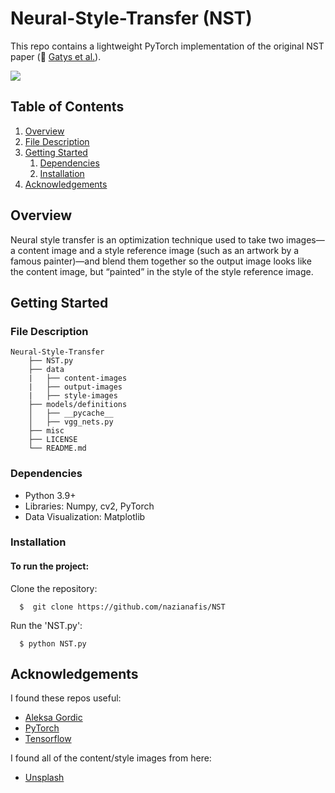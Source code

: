 # Neural-Style-Transfer (NST)

This repo contains a lightweight PyTorch implementation of the original NST paper (:link: [Gatys et al.](https://www.cv-foundation.org/openaccess/content_cvpr_2016/papers/Gatys_Image_Style_Transfer_CVPR_2016_paper.pdf)).

![](https://github.com/nazianafis/NST/blob/main/misc/NST.gif)

## Table of Contents

1. [Overview](#overview)
2. [File Description](description)
3. [Getting Started](#getting-started)
    1. [Dependencies](#dependencies)
    2. [Installation](#installation)
4. [Acknowledgements](#ack)

## Overview <a name="overview"></a>

Neural style transfer is an optimization technique used to take two images—a content image and a style reference image (such as an artwork by a famous painter)—and blend them together so the output image looks like the content image, but “painted” in the style of the style reference image.

## Getting Started <a name="getting-started"></a>

### File Description <a name="description"></a>
    Neural-Style-Transfer
        ├── NST.py
        ├── data
        |   ├── content-images
        |   ├── output-images
        |   ├── style-images
        ├── models/definitions     
        │   ├── __pycache__
        │   ├── vgg_nets.py
        ├── misc
        ├── LICENSE
        └── README.md

### Dependencies <a name="dependencies"></a>
*    Python 3.9+
*    Libraries: Numpy, cv2, PyTorch
*    Data Visualization: Matplotlib

### Installation <a name="installation"></a>

#### To run the project:

Clone the repository:
```
  $  git clone https://github.com/nazianafis/NST
```
Run the 'NST.py':
```
  $ python NST.py
```

## Acknowledgements <a name="ack"></a>

I found these repos useful:
* [Aleksa Gordic](https://github.com/gordicaleksa/pytorch-neural-style-transfer)
* [PyTorch](https://pytorch.org/tutorials/advanced/neural_style_tutorial.html)
* [Tensorflow](https://www.tensorflow.org/tutorials/generative/style_transfer)

I found all of the content/style images from here:
* [Unsplash](https://unsplash.com/)

